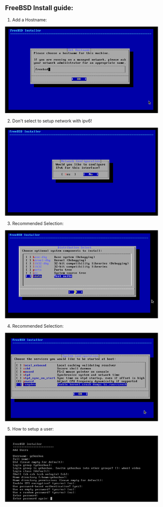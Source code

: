 ## FreeBSD Install guide:

1. Add a Hostname:

![hostname](https://github.com/j0shua-daniel/images/blob/main/hostname.png?raw=true)

2. Don't select to setup network with ipv6!

![ipv6](https://github.com/j0shua-daniel/images/blob/main/ipv6.png?raw=true)

3. Recommended Selection:

![dist-select](https://github.com/j0shua-daniel/images/blob/main/distselect.png?raw=true)

4. Recommended Selection:

![select](https://github.com/j0shua-daniel/images/blob/main/select.png?raw=true)

5. How to setup a user:

![user-setup](https://github.com/j0shua-daniel/images/blob/main/user.png?raw=true)
